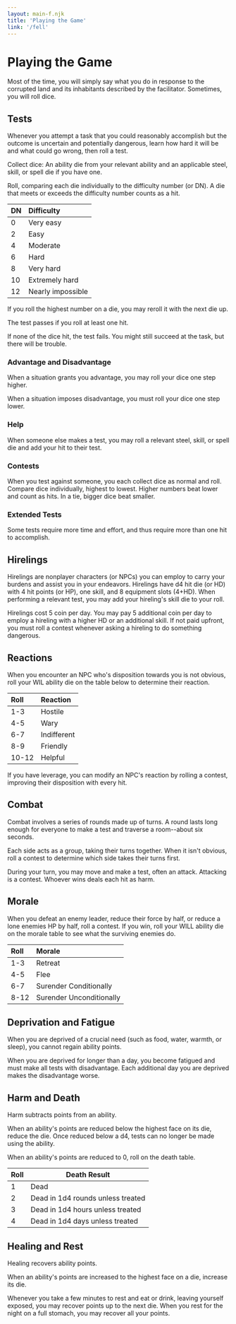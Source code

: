 ```yaml
---
layout: main-f.njk
title: 'Playing the Game'
link: '/fell'
---
```


# Playing the Game

Most of the time, you will simply say what you do in response to the corrupted land and its inhabitants described by the facilitator. Sometimes, you will roll dice.

## Tests

Whenever you attempt a task that you could reasonably accomplish but the outcome is uncertain and potentially dangerous, learn how hard it will be and what could go wrong, then roll a test.

Collect dice: An ability die from your relevant ability and an applicable steel, skill, or spell die if you have one.

Roll, comparing each die individually to the difficulty number (or DN). A die that meets or exceeds the difficulty number counts as a hit.

DN|Difficulty
:--|:--
0|Very easy
2|Easy
4|Moderate
6|Hard
8|Very hard
10|Extremely hard
12|Nearly impossible

If you roll the highest number on a die, you may reroll it with the next die up.

The test passes if you roll at least one hit.

If none of the dice hit, the test fails. You might still succeed at the task, but there will be trouble.

### Advantage and Disadvantage

When a situation grants you advantage, you may roll your dice one step higher.

When a situation imposes disadvantage, you must roll your dice one step lower.

### Help

When someone else makes a test, you may roll a relevant steel, skill, or spell die and add your hit to their test.

### Contests

When you test against someone, you each collect dice as normal and roll. Compare dice individually, highest to lowest. Higher numbers beat lower and count as hits. In a tie, bigger dice beat smaller.

### Extended Tests

Some tests require more time and effort, and thus require more than one hit to accomplish.

## Hirelings

Hirelings are nonplayer characters (or NPCs) you can employ to carry your burdens and assist you in your endeavors. Hirelings have d4 hit die (or HD) with 4 hit points (or HP), one skill, and 8 equipment slots (4+HD). When performing a relevant test, you may add your hireling's skill die to your roll.

Hirelings cost 5 coin per day. You may pay 5 additional coin per day to employ a hireling with a higher HD or an additional skill. If not paid upfront, you must roll a contest whenever asking a hireling to do something dangerous.

## Reactions

When you encounter an NPC who's disposition towards you is not obvious, roll your WIL ability die on the table below to determine their reaction.

Roll|Reaction
:--|:--
1-3|Hostile
4-5|Wary
6-7|Indifferent
8-9|Friendly
10-12|Helpful

If you have leverage, you can modify an NPC's reaction by rolling a contest, improving their disposition with every hit.

## Combat

Combat involves a series of rounds made up of turns. A round lasts long enough for everyone to make a test and traverse a room--about six seconds.

Each side acts as a group, taking their turns together. When it isn't obvious, roll a contest to determine which side takes their turns first.

During your turn, you may move and make a test, often an attack. Attacking is a contest. Whoever wins deals each hit as harm.

## Morale

When you defeat an enemy leader, reduce their force by half, or reduce a lone enemies HP by half, roll a contest. If you win, roll your WILL ability die on the morale table to see what the surviving enemies do.

Roll|Morale
:--|:--
1-3|Retreat
4-5|Flee
6-7|Surender Conditionally
8-12|Surender Unconditionally

## Deprivation and Fatigue

When you are deprived of a crucial need (such as food, water, warmth, or sleep), you cannot regain ability points.

When you are deprived for longer than a day, you become fatigued and must make all tests with disadvantage. Each additional day you are deprived makes the disadvantage worse.

## Harm and Death

Harm subtracts points from an ability.

When an ability's points are reduced below the highest face on its die, reduce the die. Once reduced below a d4, tests can no longer be made using the ability.

When an ability's points are reduced to 0, roll on the death table.

Roll|Death Result
:--|---
1|Dead
2|Dead in 1d4 rounds unless treated
3|Dead in 1d4 hours unless treated
4|Dead in 1d4 days unless treated

## Healing and Rest

Healing recovers ability points.

When an ability's points are increased to the highest face on a die, increase its die.

Whenever you take a few minutes to rest and eat or drink, leaving yourself exposed, you may recover points up to the next die. When you rest for the night on a full stomach, you may recover all your points.

